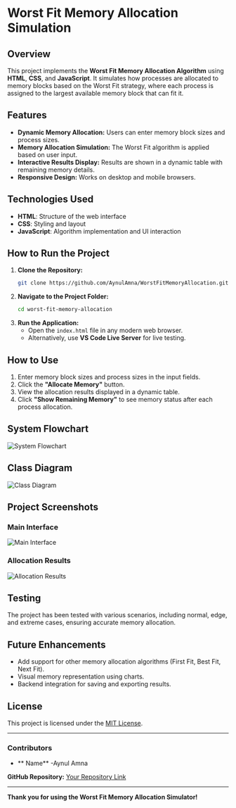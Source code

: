 # Worst Fit Memory Allocation Simulation

## Overview
This project implements the **Worst Fit Memory Allocation Algorithm** using **HTML**, **CSS**, and **JavaScript**. It simulates how processes are allocated to memory blocks based on the Worst Fit strategy, where each process is assigned to the largest available memory block that can fit it.

## Features
- **Dynamic Memory Allocation:** Users can enter memory block sizes and process sizes.
- **Memory Allocation Simulation:** The Worst Fit algorithm is applied based on user input.
- **Interactive Results Display:** Results are shown in a dynamic table with remaining memory details.
- **Responsive Design:** Works on desktop and mobile browsers.

## Technologies Used
- **HTML**: Structure of the web interface
- **CSS**: Styling and layout
- **JavaScript**: Algorithm implementation and UI interaction

## How to Run the Project
1. **Clone the Repository:**
   ```bash
   git clone https://github.com/AynulAmna/WorstFitMemoryAllocation.git
   ```
2. **Navigate to the Project Folder:**
   ```bash
   cd worst-fit-memory-allocation
   ```
3. **Run the Application:**
   - Open the `index.html` file in any modern web browser.
   - Alternatively, use **VS Code Live Server** for live testing.

## How to Use
1. Enter memory block sizes and process sizes in the input fields.
2. Click the **"Allocate Memory"** button.
3. View the allocation results displayed in a dynamic table.
4. Click **"Show Remaining Memory"** to see memory status after each process allocation.

## System Flowchart
![System Flowchart](flowchart.png)

## Class Diagram
![Class Diagram](classdiagram.png)

## Project Screenshots
### Main Interface
![Main Interface](mainui.png)

### Allocation Results
![Allocation Results](path-to-results-screenshot)

## Testing
The project has been tested with various scenarios, including normal, edge, and extreme cases, ensuring accurate memory allocation.

## Future Enhancements
- Add support for other memory allocation algorithms (First Fit, Best Fit, Next Fit).
- Visual memory representation using charts.
- Backend integration for saving and exporting results.

## License
This project is licensed under the [MIT License](LICENSE).

---
### Contributors
- ** Name** -Aynul Amna

**GitHub Repository:** [Your Repository Link](https://github.com/AynulAmna/WorstFitMemoryAllocation.git)

---
**Thank you for using the Worst Fit Memory Allocation Simulator!**
 
